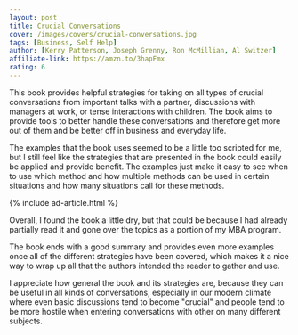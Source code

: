 ```yaml
---
layout: post
title: Crucial Conversations
cover: /images/covers/crucial-conversations.jpg
tags: [Business, Self Help]
author: [Kerry Patterson, Joseph Grenny, Ron McMillian, Al Switzer]
affiliate-link: https://amzn.to/3hapFmx
rating: 6
---
```


This book provides helpful strategies for taking on all types of crucial conversations from important talks with a partner, discussions with managers at work, or tense interactions with children. The book aims to provide tools to better handle these conversations and therefore get more out of them and be better off in business and everyday life.

The examples that the book uses seemed to be a little too scripted for me, but I still feel like the strategies that are presented in the book could easily be applied and provide benefit. The examples just make it easy to see when to use which method and how multiple methods can be used in certain situations and how many situations call for these methods.

{% include ad-article.html %}

Overall, I found the book a little dry, but that could be because I had already partially read it and gone over the topics as a portion of my MBA program.

The book ends with a good summary and provides even more examples once all of the different strategies have been covered, which makes it a nice way to wrap up all that the authors intended the reader to gather and use.

I appreciate how general the book and its strategies are, because they can be useful in all kinds of conversations, especially in our modern climate where even basic discussions tend to become "crucial" and people tend to be more hostile when entering conversations with other on many different subjects.

